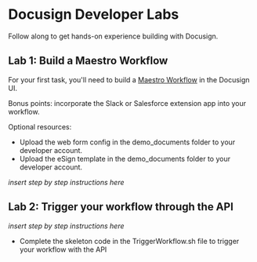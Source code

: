 # Docusign Developer Labs

Follow along to get hands-on experience building with Docusign.

## Lab 1: Build a Maestro Workflow
For your first task, you'll need to build a [Maestro Workflow](https://support.docusign.com/s/document-item?bundleId=yff1696971835267&topicId=pps1696973636517.html) in the Docusign UI.

Bonus points: incorporate the Slack or Salesforce extension app into your workflow.

Optional resources:
- Upload the web form config in the demo_documents folder to your developer account.
- Upload the eSign template in the demo_documents folder to your developer account.

*insert step by step instructions here*

## Lab 2: Trigger your workflow through the API

*insert step by step instructions here*
- Complete the skeleton code in the TriggerWorkflow.sh file to trigger your workflow with the API
